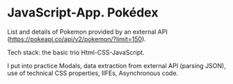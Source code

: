 # JavaScript-App. Pokédex

List and details of Pokemon provided by an external API (https://pokeapi.co/api/v2/pokemon/?limit=150).

Tech stack: the basic trio Html-CSS-JavaScript. 

I put into practice Modals, data extraction from external API (parsing JSON), use of technical CSS properties, IIFEs, Asynchronous code. 
